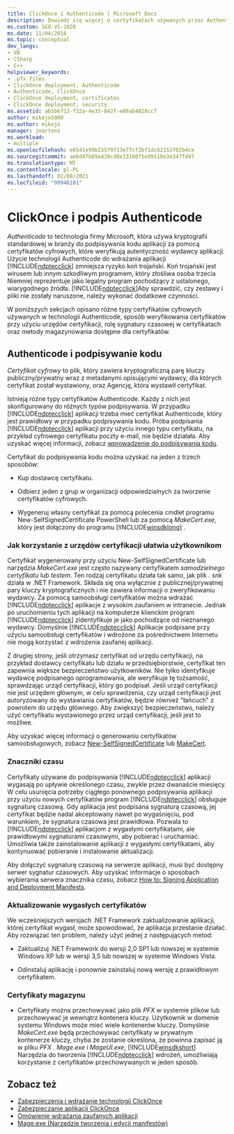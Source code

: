 ```yaml
---
title: ClickOnce i Authenticode | Microsoft Docs
description: Dowiedz się więcej o certyfikatach używanych przez Authenticode do weryfikowania autentyczności aplikacji. Dowiedz się, jak certyfikaty są weryfikowane i przechowywane.
ms.custom: SEO-VS-2020
ms.date: 11/04/2016
ms.topic: conceptual
dev_langs:
- VB
- CSharp
- C++
helpviewer_keywords:
- .pfx files
- ClickOnce deployment, Authenticode
- Authenticode, ClickOnce
- ClickOnce deployment, certificates
- ClickOnce deployment, security
ms.assetid: ab5b6712-f32a-4e33-842f-e88ab4818ccf
author: mikejo5000
ms.author: mikejo
manager: jmartens
ms.workload:
- multiple
ms.openlocfilehash: e6541e99b23579713e77cf2bf1dc62152f02b4ce
ms.sourcegitcommit: ae6d47b09a439cd0e13180f5e89510e3e347fd47
ms.translationtype: MT
ms.contentlocale: pl-PL
ms.lasthandoff: 02/08/2021
ms.locfileid: "99946101"
---
```

# <a name="clickonce-and-authenticode"></a>ClickOnce i podpis Authenticode
*Authenticode* to technologia firmy Microsoft, która używa kryptografii standardowej w branży do podpisywania kodu aplikacji za pomocą certyfikatów cyfrowych, które weryfikują autentyczność wydawcy aplikacji. Użycie technologii Authenticode do wdrażania aplikacji [!INCLUDE[ndptecclick](../deployment/includes/ndptecclick_md.md)] zmniejsza ryzyko koń trojański. Koń trojański jest wirusem lub innym szkodliwym programem, który złośliwa osoba trzecia Niemniej reprezentuje jako legalny program pochodzący z ustalonego, wiarygodnego źródła. [!INCLUDE[ndptecclick](../deployment/includes/ndptecclick_md.md)]Aby sprawdzić, czy zestawy i pliki nie zostały naruszone, należy wykonać dodatkowe czynności.

 W poniższych sekcjach opisano różne typy certyfikatów cyfrowych używanych w technologii Authenticode, sposób weryfikowania certyfikatów przy użyciu urzędów certyfikacji, rolę sygnatury czasowej w certyfikatach oraz metody magazynowania dostępne dla certyfikatów.

## <a name="authenticode-and-code-signing"></a>Authenticode i podpisywanie kodu
 *Certyfikat cyfrowy* to plik, który zawiera kryptograficzną parę kluczy publiczny/prywatny wraz z metadanymi opisującymi wydawcy, dla których certyfikat został wystawiony, oraz Agencję, która wystawił certyfikat.

 Istnieją różne typy certyfikatów Authenticode. Każdy z nich jest skonfigurowany do różnych typów podpisywania. W przypadku [!INCLUDE[ndptecclick](../deployment/includes/ndptecclick_md.md)] aplikacji trzeba mieć certyfikat Authenticode, który jest prawidłowy w przypadku podpisywania kodu. Próba podpisania [!INCLUDE[ndptecclick](../deployment/includes/ndptecclick_md.md)] aplikacji przy użyciu innego typu certyfikatu, na przykład cyfrowego certyfikatu poczty e-mail, nie będzie działała. Aby uzyskać więcej informacji, zobacz [wprowadzenie do podpisywania kodu](/windows/desktop/seccrypto/cryptography-tools).

 Certyfikat do podpisywania kodu można uzyskać na jeden z trzech sposobów:

- Kup dostawcę certyfikatu.

- Odbierz jeden z grup w organizacji odpowiedzialnych za tworzenie certyfikatów cyfrowych.

- Wygeneruj własny certyfikat za pomocą polecenia cmdlet programu New-SelfSignedCertificate PowerShell lub za pomocą *MakeCert.exe*, który jest dołączony do programu [!INCLUDE[winsdklong](../deployment/includes/winsdklong_md.md)] .

### <a name="how-using-certificate-authorities-helps-users"></a>Jak korzystanie z urzędów certyfikacji ułatwia użytkownikom
 Certyfikat wygenerowany przy użyciu New-SelfSignedCertificate lub narzędzia *MakeCert.exe* jest często nazywany certyfikatem *samodzielnego certyfikatu* lub *testem*. Ten rodzaj certyfikatu działa tak samo, jak plik *. snk* działa w .NET Framework. Składa się ona wyłącznie z publicznej/prywatnej pary kluczy kryptograficznych i nie zawiera informacji o zweryfikowaniu wydawcy. Za pomocą samoobsługi certyfikatów można wdrażać [!INCLUDE[ndptecclick](../deployment/includes/ndptecclick_md.md)] aplikacje z wysokim zaufaniem w intranecie. Jednak po uruchomieniu tych aplikacji na komputerze klienckim program [!INCLUDE[ndptecclick](../deployment/includes/ndptecclick_md.md)] zidentyfikuje je jako pochodzące od nieznanego wydawcy. Domyślnie [!INCLUDE[ndptecclick](../deployment/includes/ndptecclick_md.md)] Aplikacje podpisane przy użyciu samoobsługi certyfikatów i wdrożone za pośrednictwem Internetu nie mogą korzystać z wdrożenia zaufanej aplikacji.

 Z drugiej strony, jeśli otrzymasz certyfikat od urzędu certyfikacji, na przykład dostawcy certyfikatu lub działu w przedsiębiorstwie, certyfikat ten zapewnia większe bezpieczeństwo użytkowników. Nie tylko identyfikuje wydawcę podpisanego oprogramowania, ale weryfikuje tę tożsamość, sprawdzając urząd certyfikacji, który go podpisał. Jeśli urząd certyfikacji nie jest urzędem głównym, w celu sprawdzenia, czy urząd certyfikacji jest autoryzowany do wystawiania certyfikatów, będzie również "łańcuch" z powrotem do urzędu głównego. Aby zwiększyć bezpieczeństwo, należy użyć certyfikatu wystawionego przez urząd certyfikacji, jeśli jest to możliwe.

 Aby uzyskać więcej informacji o generowaniu certyfikatów samoobsługowych, zobacz [New-SelfSignedCertificate](/powershell/module/pkiclient/new-selfsignedcertificate) lub [MakeCert](/windows/desktop/SecCrypto/makecert).

### <a name="timestamps"></a>Znaczniki czasu
 Certyfikaty używane do podpisywania [!INCLUDE[ndptecclick](../deployment/includes/ndptecclick_md.md)] aplikacji wygasają po upływie określonego czasu, zwykle przez dwanaście miesięcy. W celu usunięcia potrzeby ciągłego ponownego podpisywania aplikacji przy użyciu nowych certyfikatów program [!INCLUDE[ndptecclick](../deployment/includes/ndptecclick_md.md)] obsługuje sygnaturę czasową. Gdy aplikacja jest podpisana sygnaturą czasową, jej certyfikat będzie nadal akceptowany nawet po wygaśnięciu, pod warunkiem, że sygnatura czasowa jest prawidłowa. Pozwala to [!INCLUDE[ndptecclick](../deployment/includes/ndptecclick_md.md)] aplikacjom z wygasłymi certyfikatami, ale prawidłowymi sygnaturami czasowymi, aby pobierać i uruchamiać. Umożliwia także zainstalowanie aplikacji z wygasłymi certyfikatami, aby kontynuować pobieranie i instalowanie aktualizacji.

 Aby dołączyć sygnaturę czasową na serwerze aplikacji, musi być dostępny serwer sygnatur czasowych. Aby uzyskać informacje o sposobach wybierania serwera znacznika czasu, zobacz [How to: Signing Application and Deployment Manifests](../ide/how-to-sign-application-and-deployment-manifests.md).

### <a name="update-expired-certificates"></a>Aktualizowanie wygasłych certyfikatów
 We wcześniejszych wersjach .NET Framework zaktualizowanie aplikacji, której certyfikat wygasł, może spowodować, że aplikacja przestanie działać. Aby rozwiązać ten problem, należy użyć jednej z następujących metod:

- Zaktualizuj .NET Framework do wersji 2,0 SP1 lub nowszej w systemie Windows XP lub w wersji 3,5 lub nowszej w systemie Windows Vista.

- Odinstaluj aplikację i ponownie zainstaluj nową wersję z prawidłowym certyfikatem.

### <a name="store-certificates"></a>Certyfikaty magazynu

- Certyfikaty można przechowywać jako plik *PFX* w systemie plików lub przechowywać je wewnątrz kontenera kluczy. Użytkownik w domenie systemu Windows może mieć wiele kontenerów kluczy. Domyślnie *MakeCert.exe* będą przechowywać certyfikaty w prywatnym kontenerze kluczy, chyba że zostanie określona, że powinna zapisać ją w pliku *PFX* . *Mage.exe* i *MageUI.exe*, [!INCLUDE[winsdkshort](../debugger/debug-interface-access/includes/winsdkshort_md.md)] Narzędzia do tworzenia [!INCLUDE[ndptecclick](../deployment/includes/ndptecclick_md.md)] wdrożeń, umożliwiają korzystanie z certyfikatów przechowywanych w jeden sposób.

## <a name="see-also"></a>Zobacz też
- [Zabezpieczenia i wdrażanie technologii ClickOnce](../deployment/clickonce-security-and-deployment.md)
- [Zabezpieczanie aplikacji ClickOnce](../deployment/securing-clickonce-applications.md)
- [Omówienie wdrażania zaufanych aplikacji](../deployment/trusted-application-deployment-overview.md)
- [Mage.exe (Narzędzie tworzenia i edycji manifestów)](/dotnet/framework/tools/mage-exe-manifest-generation-and-editing-tool)